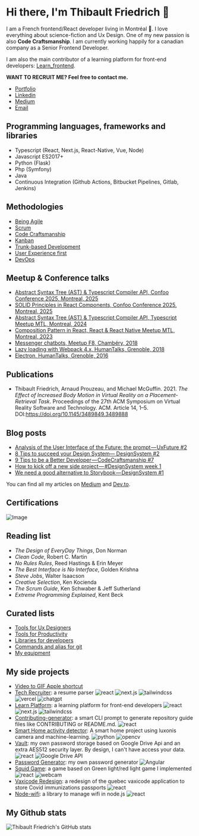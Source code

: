 # Hi there, I'm Thibault Friedrich 👋

I am a French frontend/React developer living in Montréal 🍁. I love everything about science-fiction and Ux Design. One of my new passion is also **Code Craftsmanship**. I am currently working happily for a canadian company as a Senior Frontend Developer.

I am also the main contributor of a learning platform for front-end developers: [Learn_frontend](https://learn.interaction-dynamics.io/).

**WANT TO RECRUIT ME? Feel free to contact me.**

- [Portfolio](https://thibaultfriedrich.io)
- [Linkedin](https://www.linkedin.com/in/thibault-friedrich/)
- [Medium](https://thibault-friedrich.medium.com/)
- [Email](mailto:thibault.friedrich@gmail.com)

<!--

> I am also currently creating an externalized R&D and Design agency, called Interaction Dynamics,
> with a strong focus on innovative user
> experiences like VR/AR, etc. If you are interested by this concept, contact me. I am looking for handsome designers and developers to work with.
> and I am open to worlwide collaborations:

- [Interaction Dynamics Official Website](https://interaction-dynamics.io/)
- [Interaction Dynamics github](https://github.com/interaction-dynamics)
- [Interaction Dynamics Medium](https://medium.com/interaction-dynamics)


-->

## Programming languages, frameworks and libraries

- Typescript (React, Next.js, React-Native, Vue, Node)
- Javascript ES2017+
- Python (Flask)
- Php (Symfony)
- Java
- Continuous Integration (Github Actions, Bitbucket Pipelines, Gitlab, Jenkins)

## Methodologies

- [Being Agile](http://agilemanifesto.org/)
- [Scrum](https://www.scrum.org/)
- [Code Craftsmanship](http://manifesto.softwarecraftsmanship.org/)
- [Kanban](https://businessmap.io/kanban-resources/getting-started/what-is-kanban)
- [Trunk-based Development](https://www.atlassian.com/continuous-delivery/continuous-integration/trunk-based-development)
- [User Experience first](https://fightforux.com/)
- [DevOps](https://www.atlassian.com/devops)

## Meetup & Conference talks

- [Abstract Syntax Tree (AST) & Typescript Compiler API, Confoo Conference 2025, Montreal, 2025](https://github.com/friedrith/abstract-syntax-tree)
- [SOLID Principles in React Components, Confoo Conference 2025, Montreal, 2025](https://friedrith.github.io/react-composition/slides)
- [Abstract Syntax Tree (AST) & Typescript Compiler API, Typescript Meetup MTL, Montreal, 2024](https://github.com/friedrith/abstract-syntax-tree)
- [Composition Pattern in React, React & React Native Meetup MTL, Montreal, 2023](https://friedrith.github.io/react-composition/slides)
- [Messenger chatbots, Meetup F8, Chambéry, 2018](https://slides.com/friedrit/f8-meetup-messenger-chatbot)
- [Lazy loading with Webpack 4.x, HumanTalks, Grenoble, 2018](https://slides.com/friedrit/human-talks-webpack)
- [Electron, HumanTalks, Grenoble, 2016](https://slides.com/friedrit/humantalkselectron)

## Publications

- Thibault Friedrich, Arnaud Prouzeau, and Michael McGuffin. 2021. _The Effect of Increased Body Motion in Virtual Reality on a Placement-Retrieval Task_. Proceedings of the 27th ACM Symposium on Virtual Reality Software and Technology. ACM. Article 14, 1–5. DOI:https://doi.org/10.1145/3489849.3489888

## Blog posts

<!-- BLOG-POST-LIST:START -->
- [Analysis of the User Interface of the Future: the prompt — UxFuture #2](https://blog.interaction-dynamics.io/analysis-of-the-user-interface-of-the-future-the-prompt-uxfuture-2-54a9f102aefd?source=rss-371df4b18210------2)
- [8 Tips to succeed your Design System— DesignSystem #2](https://blog.interaction-dynamics.io/8-tips-to-succeed-your-design-system-designsystem-2-1bf3f8e9f0f8?source=rss-371df4b18210------2)
- [9 Tips to be a Better Developer — CodeCraftsmanship #7](https://blog.interaction-dynamics.io/9-tips-to-be-a-better-developer-codecraftsmanship-7-6e3e7e979511?source=rss-371df4b18210------2)
- [How to kick off a new side project — #DesignSystem week 1](https://blog.interaction-dynamics.io/how-to-kick-off-a-new-side-project-designsystem-week-1-8322a22abcf4?source=rss-371df4b18210------2)
- [We need a good alternative to Storybook — DesignSystem #1](https://blog.interaction-dynamics.io/we-need-a-good-alternative-to-storybook-designsystem-1-273acd002d2b?source=rss-371df4b18210------2)
<!-- BLOG-POST-LIST:END -->

You can find all my articles on [Medium](https://medium.com/@thibault-friedrich) and [Dev.to](https://dev.to/).

## Certifications

![Image](https://images.credly.com/size/100x100/images/a2790314-008a-4c3d-9553-f5e84eb359ba/image.png)

## Reading list

- _The Design of EveryDay Things_, Don Norman
- _Clean Code_, Robert C. Martin
- _No Rules Rules_, Reed Hastings & Erin Meyer
- _The Best Interface is No Interface_, Golden Krishna
- _Steve Jobs_, Walter Isaacson
- _Creative Selection_, Ken Kocienda
- _The Scrum Guide_, Ken Schwaber & Jeff Sutherland
- _Extreme Programming Explained_, Kent Beck

## Curated lists

- [Tools for Ux Designers](https://github.com/friedrith/awesome-ux-designer)
- [Tools for Productivity](https://github.com/friedrith/awesome-productivity-tools)
- [Libraries for developers](https://github.com/friedrith/awesome-developer)
- [Commands and alias for git](https://github.com/friedrith/awesome-git)
- [My equipment](https://kit.co/ThibaultFriedrich/my-desk-office)

## My side projects

- [Video to GIF Apple shortcut](https://github.com/friedrith/productivity/blob/master/convert-video-to-gif.md)
- [Tech Recruiter](https://tech-recruiter.interaction-dynamics.io/): a resume parser ![react](https://img.shields.io/badge/react-blue) ![next.js](https://img.shields.io/badge/next.js-green) ![tailwindcss](https://img.shields.io/badge/tailwindCSS-red) ![vercel](https://img.shields.io/badge/vercel-orange) ![chatgpt](https://img.shields.io/badge/chatgpt-orange)
- [Learn Platform](https://learn.interaction-dynamics.io/): a learning platform for front-end developers ![react](https://img.shields.io/badge/react-blue) ![next.js](https://img.shields.io/badge/next.js-green) ![tailwindcss](https://img.shields.io/badge/tailwindCSS-red)
- [Contributing-generator](https://github.com/friedrith/contributing-generator): a smart CLI prompt to generate repository guide files like CONTRIBUTING or README.md. ![react](https://img.shields.io/badge/node.js-blue)
- [Smart Home activity detector](https://github.com/interaction-dynamics/labs-smart-home-with-luxonis): A smart home project using luxonis camera and machine-learning. ![python](https://img.shields.io/badge/python-yellow) ![opencv](https://img.shields.io/badge/opencv-blue)
- [Vault](https://getvault.github.io/): my own password storage based on Google Drive Api and an extra AES512 security layer. By design, I can't have access your data. ![react](https://img.shields.io/badge/react-blue) ![Google Drive API](https://img.shields.io/badge/google%20drive%20api-green)
- [Password Generator](https://generate-password.github.io/): my own password generator ![Angular](https://img.shields.io/badge/angular-yellow)
- [Squid Game](https://interaction-dynamics.io/squid-game/): a game based on Green light/red light game I implemented ![react](https://img.shields.io/badge/react-blue) ![webcam](https://img.shields.io/badge/webcam-orange)
- [Vaxicode Redesign](https://github.com/friedrith/vaxicode-redesign): a redesign of the quebec vaxicode application to store Covid immunizations passports ![react](https://img.shields.io/badge/react%20native-blue)
- [Node-wifi](https://github.com/friedrith/node-wifi): a library to manage wifi in node.js ![react](https://img.shields.io/badge/node.js-blue)

## My Github stats

![Thibault Friedrich's GitHub stats](https://github-readme-stats.vercel.app/api?username=friedrith&show_icons=true&hide_border=true&hide_title=true&theme=codeSTACKr)
